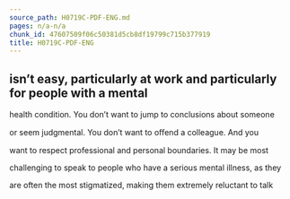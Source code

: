 ```yaml
---
source_path: H0719C-PDF-ENG.md
pages: n/a-n/a
chunk_id: 47607509f06c50381d5cb8df19799c715b377919
title: H0719C-PDF-ENG
---
```

## isn’t easy, particularly at work and particularly for people with a mental

health condition. You don’t want to jump to conclusions about someone

or seem judgmental. You don’t want to oﬀend a colleague. And you

want to respect professional and personal boundaries. It may be most

challenging to speak to people who have a serious mental illness, as they

are often the most stigmatized, making them extremely reluctant to talk
